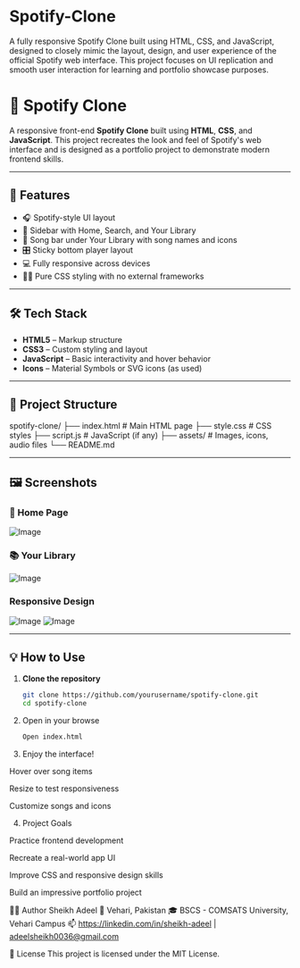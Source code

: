 # Spotify-Clone
A fully responsive Spotify Clone built using HTML, CSS, and JavaScript, designed to closely mimic the layout, design, and user experience of the official Spotify web interface. This project focuses on UI replication and smooth user interaction for learning and portfolio showcase purposes.

# 🎵 Spotify Clone

A responsive front-end **Spotify Clone** built using **HTML**, **CSS**, and **JavaScript**. This project recreates the look and feel of Spotify's web interface and is designed as a portfolio project to demonstrate modern frontend skills.

---

## 🚀 Features

- 🎧 Spotify-style UI layout
- 📁 Sidebar with Home, Search, and Your Library
- 🎵 Song bar under Your Library with song names and icons
- 🎛️ Sticky bottom player layout
- 💻 Fully responsive across devices
- 🧑‍🎨 Pure CSS styling with no external frameworks

---

## 🛠️ Tech Stack

- **HTML5** – Markup structure
- **CSS3** – Custom styling and layout
- **JavaScript** – Basic interactivity and hover behavior
- **Icons** – Material Symbols or SVG icons (as used)

---

## 📁 Project Structure
spotify-clone/
├── index.html # Main HTML page
├── style.css # CSS styles
├── script.js # JavaScript (if any)
├── assets/ # Images, icons, audio files
└── README.md


---

## 🖼️ Screenshots

### 🎵 Home Page
![Image](https://github.com/user-attachments/assets/5ae91631-5f46-4074-966c-656b3b04d564)

### 📚 Your Library
![Image](https://github.com/user-attachments/assets/e83af36b-59bf-4e70-9a7d-fb11f4da4224)

###  Responsive Design
![Image](https://github.com/user-attachments/assets/b207697c-c243-4242-bd65-32536ace39b3)
![Image](https://github.com/user-attachments/assets/2d20c45b-5d00-45a0-9bc5-8cd32d8dfc3f)



---

## 💡 How to Use

1. **Clone the repository**
   ```bash
   git clone https://github.com/yourusername/spotify-clone.git
   cd spotify-clone
2. Open in your browse
   ```bash
   Open index.html
   
3. Enjoy the interface!

Hover over song items

Resize to test responsiveness

Customize songs and icons

4. Project Goals
   
Practice frontend development

Recreate a real-world app UI

Improve CSS and responsive design skills

Build an impressive portfolio project

🙋‍♂️ Author
Sheikh Adeel
📍 Vehari, Pakistan
🎓 BSCS - COMSATS University, Vehari Campus
📫 https://linkedin.com/in/sheikh-adeel | adeelsheikh0036@gmail.com

📜 License
This project is licensed under the MIT License.



